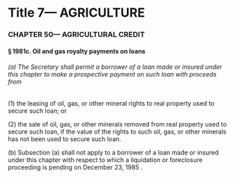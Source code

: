 
# Title 7— AGRICULTURE
### CHAPTER 50— AGRICULTURAL CREDIT
#### § 1981c. Oil and gas royalty payments on loans
###### (a) The Secretary shall permit a borrower of a loan made or insured under this chapter to make a prospective payment on such loan with proceeds from

(1) the leasing of oil, gas, or other mineral rights to real property used to secure such loan; or

(2) the sale of oil, gas, or other minerals removed from real property used to secure such loan, if the value of the rights to such oil, gas, or other minerals has not been used to secure such loan.

(b) Subsection (a) shall not apply to a borrower of a loan made or insured under this chapter with respect to which a liquidation or foreclosure proceeding is pending on December 23, 1985 .
